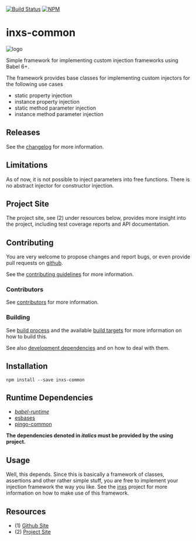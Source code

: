 [![Build Status](https://travis-ci.org/coldrye-es/inxs-common.svg?branch=master)](https://travis-ci.org/coldrye-es/inxs-common)
[![NPM](https://nodei.co/npm/inxs-common.png?mini=true)](https://nodei.co/npm/inxs-common/)

# inxs-common

![logo](https://raw.githubusercontent.com/coldrye-es/inxs-artwork/master/dist/logo.png)

Simple framework for implementing custom injection frameworks using Babel 6+.

The framework provides base classes for implementing custom injectors for the
following use cases

 - static property injection
 - instance property injection
 - static method parameter injection
 - instance method parameter injection


## Releases

See the [changelog](https://github.com/coldrye-es/inxs-common/blob/master/CHANGELOG.md) for more information.


## Limitations

As of now, it is not possible to inject parameters into free functions.
There is no abstract injector for constructor injection.


## Project Site

The project site, see (2) under resources below, provides more insight into the project,
including test coverage reports and API documentation.


## Contributing

You are very welcome to propose changes and report bugs, or even provide pull
requests on [github](https://github.com/coldrye-es/inxs-common).

See the [contributing guidelines](https://github.com/coldrye-es/inxs-common/blob/master/CONTRIBUTING.md) for more information.


### Contributors

See [contributors](https://github.com/coldrye-es/inxs-common/graphs/contributors) for more information.


### Building

See [build process](https://github.com/coldrye-es/esmake#build-process) and the available [build targets](https://github.com/coldrye-es/esmake#makefilesoftwarein)
for more information on how to build this.

See also [development dependencies](https://github.com/coldrye-es/esmake#development-dependencies) and on how to deal with them.


## Installation

``npm install --save inxs-common``


## Runtime Dependencies

 - _[babel-runtime](https://github.com/babel/babel)_
 - [esbases](https://github.com/coldrye-es/esbases)
 - [pingo-common](https://github.com/coldrye-es/pingo-common)

**The dependencies denoted in _italics_ must be provided by the using project.**


## Usage

Well, this depends. Since this is basically a framework of classes, assertions
and other rather simple stuff, you are free to implement your injection framework
the way you like. See the [inxs](https://github.com/coldrye-es/inxs) project for
more information on how to make use of this framework.


## Resources

 - (1) [Github Site](https://github.com/coldrye-es/inxs-common)
 - (2) [Project Site](http://inxs.es.coldrye.eu)

